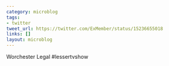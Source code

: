 ```yaml
---
category: microblog
tags:
- twitter
tweet_url: https://twitter.com/ExMember/status/15236655018
links: []
layout: microblog
---
```

Worchester Legal #lessertvshow
